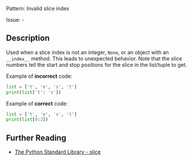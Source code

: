 Pattern: Invalid slice index

Issue: -

## Description

Used when a slice index is not an integer, `None`, or an object with an `__index__` method. This leads to unexpected behavior. Note that the slice numbers tell the start and stop positions for the slice in the list/tuple to get.


Example of **incorrect** code:
```python
list = ['t', 'e', 's', 't']
print(list['t': 's'])
```

Example of **correct** code:
```python
list = ['t', 'e', 's', 't']
print(list[0:3])
```

## Further Reading

* [The Python Standard Library - slice](https://docs.python.org/2/library/functions.html#slice)

